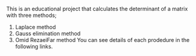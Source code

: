 This is an educational project that calculates the determinant of a matrix with three methods;
1. Laplace method
2. Gauss elimination method
3. Omid RezaeiFar method
You can see details of each prodedure in the following links.

